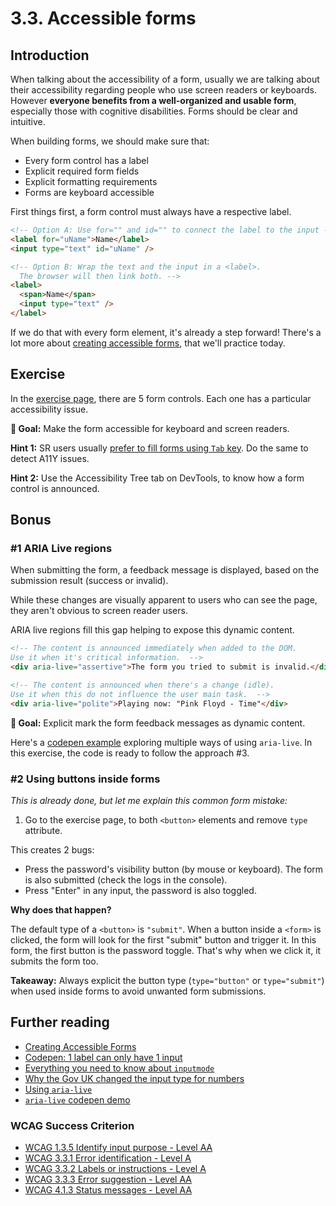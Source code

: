 # 3.3. Accessible forms

## Introduction

When talking about the accessibility of a form, usually we are talking about their accessibility regarding people who use screen readers or keyboards. However **everyone benefits from a well-organized and usable form**, especially those with cognitive disabilities. Forms should be clear and intuitive.

When building forms, we should make sure that:

- Every form control has a label
- Explicit required form fields
- Explicit formatting requirements
- Forms are keyboard accessible

First things first, a form control must always have a respective label.

```html
<!-- Option A: Use for="" and id="" to connect the label to the input -->
<label for="uName">Name</label>
<input type="text" id="uName" />

<!-- Option B: Wrap the text and the input in a <label>.
  The browser will then link both. -->
<label>
  <span>Name</span>
  <input type="text" />
</label>
```

If we do that with every form element, it's already a step forward! There's a lot more about [creating accessible forms](https://webaim.org/techniques/forms/), that we'll practice today.

## Exercise

In the [exercise page](../exercises/3.3.html), there are 5 form controls. Each one has a particular accessibility issue.

**🎯 Goal:** Make the form accessible for keyboard and screen readers.

**Hint 1:** SR users usually [prefer to fill forms using `Tab` key](https://twitter.com/i/timeline). Do the same to detect A11Y issues.

**Hint 2:** Use the Accessibility Tree tab on DevTools, to know how a form control is announced.

## Bonus

### #1 ARIA Live regions

When submitting the form, a feedback message is displayed, based on the submission result (success or invalid).

While these changes are visually apparent to users who can see the page,
they aren't obvious to screen reader users.

ARIA live regions fill this gap helping to expose this dynamic content.

```html
<!-- The content is announced immediately when added to the DOM.
Use it when it's critical information.  -->
<div aria-live="assertive">The form you tried to submit is invalid.</div>

<!-- The content is announced when there's a change (idle).
Use it when this do not influence the user main task.  -->
<div aria-live="polite">Playing now: "Pink Floyd - Time"</div>
```

**🎯 Goal:** Explicit mark the form feedback messages as dynamic content.

Here's a [codepen example](https://codepen.io/vloux/details/jxPrWy) exploring multiple ways of using `aria-live`. In this exercise, the code is ready to follow the approach #3.

### #2 Using buttons inside forms

_This is already done, but let me explain this common form mistake:_

1. Go to the exercise page, to both `<button>` elements and remove `type` attribute.

This creates 2 bugs:

- Press the password's visibility button (by mouse or keyboard). The form is also submitted (check the logs in the console).
- Press "Enter" in any input, the password is also toggled.

**Why does that happen?**

The default type of a `<button>` is `"submit"`.
When a button inside a `<form>` is clicked, the form will look for the first "submit" button and trigger it.
In this form, the first button is the password toggle. That's why when we click it, it submits the form too.

**Takeaway:** Always explicit the button type (`type="button"` or `type="submit"`) when used inside forms to avoid unwanted form submissions.

## Further reading

- [Creating Accessible Forms](https://webaim.org/techniques/forms/)
- [Codepen: 1 label can only have 1 input](https://codepen.io/sandrina-p/pen/oNXyGPE)
- [Everything you need to know about `inputmode`](https://css-tricks.com/everything-you-ever-wanted-to-know-about-inputmode/)
- [Why the Gov UK changed the input type for numbers](https://technology.blog.gov.uk/2020/02/24/why-the-gov-uk-design-system-team-changed-the-input-type-for-numbers/)
- [Using `aria-live`](https://bitsofco.de/using-aria-live/)
- [`aria-live` codepen demo](https://codepen.io/vloux/details/jxPrWy)

### WCAG Success Criterion

- [WCAG 1.3.5 Identify input purpose - Level AA](https://www.w3.org/TR/WCAG21/#identify-input-purpose)
- [WCAG 3.3.1 Error identification - Level A](https://www.w3.org/TR/WCAG21/#error-identification)
- [WCAG 3.3.2 Labels or instructions - Level A](https://www.w3.org/TR/WCAG21/#labels-or-instructions)
- [WCAG 3.3.3 Error suggestion - Level AA](https://www.w3.org/TR/WCAG21/#error-suggestion)
- [WCAG 4.1.3 Status messages - Level AA](https://www.w3.org/TR/WCAG21/#status-messages)
